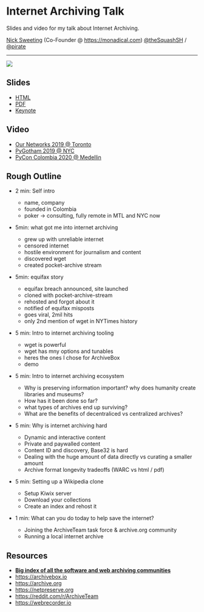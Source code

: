 # Internet Archiving Talk

Slides and video for my talk about Internet Archiving.

[Nick Sweeting](https://docs.sweeting.me/s/blog) (Co-Founder @ https://monadical.com)     [@theSquashSH](https://twitter.com/theSquashSH) / [@pirate](https://github.com/pirate)

---

<a href="https://www.youtube.com/watch?v=7eoz_EU6-wQ"><img src="https://i.imgur.com/X7j5H5H.jpg" style="max-width: 400px"/></a>

## Slides

- [HTML](https://github.com/pirate/internet-archiving-talk/raw/master/Archiving%20Talk%20Long/index.html)
- [PDF](https://github.com/pirate/internet-archiving-talk/raw/master/Archiving%20Talk%20Long.pdf)
- [Keynote](https://github.com/pirate/internet-archiving-talk/raw/master/Archiving%20Talk%20PyCon%20Colombia%202020.key)

## Video

- [Our Networks 2019 @ Toronto](https://www.youtube.com/watch?v=ZYPA_jDAxJY)
- [PyGotham 2019 @ NYC](https://www.youtube.com/watch?v=7eoz_EU6-wQ)
- [PyCon Colombia 2020 @ Medellin](#coming-soon)

## Rough Outline

- 2 min: Self intro
    - name, company
    - founded in Colombia
    - poker -> consulting, fully remote in MTL and NYC now

- 5min: what got me into internet archiving
    - grew up with unreliable internet
    - censored internet
    - hostile environment for journalism and content
    - discovered wget
    - created pocket-archive stream

- 5min: equifax story
    - equifax breach announced, site launched
    - cloned with pocket-archive-stream
    - rehosted and forgot about it
    - notified of equifax misposts
    - goes viral, 2mil hits
    - only 2nd mention of wget in NYTimes history

- 5 min: Intro to internet archiving tooling
    - wget is powerful
    - wget has mny options and tunables
    - heres the ones I chose for ArchiveBox
    - demo
    
- 5 min: Intro to internet archiving ecosystem
    - Why is preserving information important? why does humanity create libraries and museums?
    - How has it been done so far?
    - what types of archives end up surviving?
    - What are the benefits of decentraliced vs centralized archives?
    
- 5 min: Why is internet archiving hard
    - Dynamic and interactive content
    - Private and paywalled content
    - Content ID and discovery, Base32 is hard
    - Dealing with the huge amount of data directly vs curating a smaller amount
    - Archive format longevity tradeoffs (WARC vs html / pdf)

- 5 min: Setting up a Wikipedia clone
    - Setup Kiwix server
    - Download your collections
    - Create an index and rehost it

- 1 min: What can you do today to help save the internet?
    - Joining the ArchiveTeam task force & archive.org community
    - Running a local internet archive

## Resources

- **[Big index of all the software and web archiving communities](https://github.com/pirate/ArchiveBox/wiki/Web-Archiving-Community)**  
- https://archivebox.io
- https://archive.org
- https://netpreserve.org
- https://reddit.com/r/ArchiveTeam
- https://webrecorder.io
